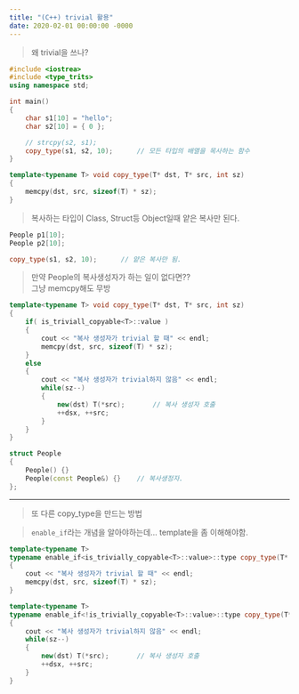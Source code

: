 ```yaml
---
title: "(C++) trivial 활용"
date: 2020-02-01 00:00:00 -0000
---
```


> 왜 trivial을 쓰나?

```cpp
#include <iostrea>
#include <type_trits>
using namespace std;

int main()
{
    char s1[10] = "hello";
    char s2[10] = { 0 };

    // strcpy(s2, s1);
    copy_type(s1, s2, 10);      // 모든 타입의 배열을 목사하는 함수
}
```

```cpp
template<typename T> void copy_type(T* dst, T* src, int sz)
{
    memcpy(dst, src, sizeof(T) * sz);
}
```

> 복사하는 타입이 Class, Struct등 Object일때 얕은 복사만 된다.

```cpp
People p1[10];
People p2[10];

copy_type(s1, s2, 10);      // 얕은 복사만 됨.
```

> 만약 People의 복사생성자가 하는 일이 없다면??<br>
> 그냥 memcpy해도 무방<br>

```cpp
template<typename T> void copy_type(T* dst, T* src, int sz)
{
    if( is_triviall_copyable<T>::value )
    {
        cout << "복사 생성자가 trivial 할 때" << endl;
        memcpy(dst, src, sizeof(T) * sz);
    }
    else
    {
        cout << "복사 생성자가 trivial하지 않음" << endl;
        while(sz--)
        {
            new(dst) T(*src);       // 복사 생성자 호출
            ++dsx, ++src;
        }
    }
}
```

```cpp
struct People
{
    People() {}
    People(const People&) {}    // 복사생정자.
};
```

---

> 또 다른 copy_type을 만드는 방법

> `enable_if`라는 개념을 알아야하는데... template을 좀 이해해야함. 

```cpp
template<typename T> 
typename enable_if<is_trivially_copyable<T>::value>::type copy_type(T* dst, T* src, int sz)
{
    cout << "복사 생성자가 trivial 할 때" << endl;
    memcpy(dst, src, sizeof(T) * sz);
}

template<typename T> 
typename enable_if<!is_trivially_copyable<T>::value>::type copy_type(T* dst, T* src, int sz)
{
    cout << "복사 생성자가 trivial하지 않음" << endl;
    while(sz--)
    {
        new(dst) T(*src);       // 복사 생성자 호출
        ++dsx, ++src;
    }
}
```
